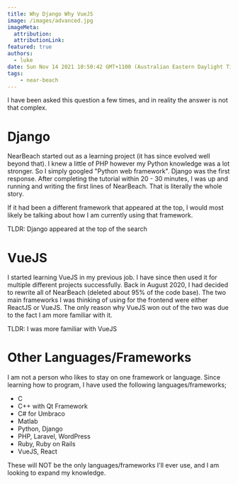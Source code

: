 ```yaml
---
title: Why Django Why VueJS
image: /images/advanced.jpg
imageMeta:
  attribution:
  attributionLink:
featured: true
authors:
  - luke
date: Sun Nov 14 2021 10:50:42 GMT+1100 (Australian Eastern Daylight Time)
tags:
    - near-beach
---
```


I have been asked this question a few times, and in reality the answer is not that complex.

# Django

NearBeach started out as a learning project (it has since evolved well beyond that). I knew a little of PHP however my
Python knowledge was a lot stronger. So I simply googled "Python web framework". Django was the first response. After 
completing the tutorial within 20 - 30 minutes, I was up and running and writing the first lines of NearBeach. That is 
literally the whole story.

If it had been a different framework that appeared at the top, I would most likely be talking about how I am currently
using that framework.

TLDR: Django appeared at the top of the search

# VueJS

I started learning VueJS in my previous job. I have since then used it for multiple different projects 
successfully. Back in August 2020, I had decided to rewrite all of NearBeach (deleted about 95% of the code base). The
two main frameworks I was thinking of using for the frontend were either ReactJS or VueJS. The only reason why VueJS
won out of the two was due to the fact I am more familiar with it.

TLDR: I was more familiar with VueJS

# Other Languages/Frameworks

I am not a person who likes to stay on one framework or language. Since learning how to program, I have used the 
following languages/frameworks;

- C
- C++ with Qt Framework
- C# for Umbraco
- Matlab
- Python, Django
- PHP, Laravel, WordPress
- Ruby, Ruby on Rails
- VueJS, React

These will NOT be the only languages/frameworks I'll ever use, and I am looking to expand my knowledge.
